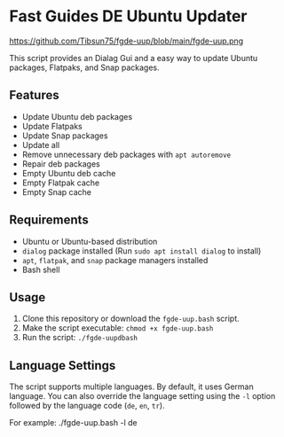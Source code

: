 # Fast Guides DE Ubuntu Updater

https://github.com/Tibsun75/fgde-uup/blob/main/fgde-uup.png

This script provides an Dialag Gui and a easy way to update Ubuntu packages, Flatpaks, and Snap packages.

## Features

- Update Ubuntu deb packages
- Update Flatpaks
- Update Snap packages
- Update all
- Remove unnecessary deb packages with `apt autoremove`
- Repair deb packages
- Empty Ubuntu deb cache
- Empty Flatpak cache
- Empty Snap cache

## Requirements

- Ubuntu or Ubuntu-based distribution
- `dialog` package installed (Run `sudo apt install dialog` to install)
- `apt`, `flatpak`, and `snap` package managers installed
- Bash shell

## Usage

1. Clone this repository or download the `fgde-uup.bash` script.
2. Make the script executable: `chmod +x fgde-uup.bash`
3. Run the script: `./fgde-uupdbash`

## Language Settings

The script supports multiple languages. By default, it uses German language. 
You can also override the language setting using the `-l` option followed by the language code (`de`, `en`, `tr`). 

For example:
./fgde-uup.bash -l de
